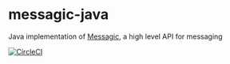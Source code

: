 # messagic-java 
Java implementation of [Messagic](https://github.com/jacekolszak/messagic), a high level API for messaging

[![CircleCI](https://circleci.com/gh/jacekolszak/messagic-java.svg?style=svg)](https://circleci.com/gh/jacekolszak/messagic-java)
